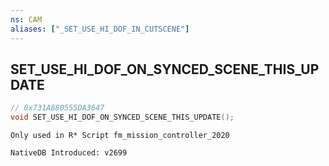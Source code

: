 ```yaml
---
ns: CAM 
aliases: ["_SET_USE_HI_DOF_IN_CUTSCENE"] 
---
```


## SET_USE_HI_DOF_ON_SYNCED_SCENE_THIS_UPDATE

```c
// 0x731A880555DA3647 
void SET_USE_HI_DOF_ON_SYNCED_SCENE_THIS_UPDATE();
```

```
Only used in R* Script fm_mission_controller_2020
```

```
NativeDB Introduced: v2699
```

